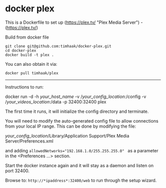 docker plex
===========

This is a Dockerfile to set up (https://plex.tv/ "Plex Media Server") - (https://plex.tv/)

Build from docker file

```
git clone git@github.com:timhaak/docker-plex.git
cd docker-plex
docker build -t plex . 
```

You can also obtain it via:  

```
docker pull timhaak/plex
```

---
Instructions to run:

docker run -d -h *your_host_name* -v /*your_config_location*:/config -v /*your_videos_location*:/data -p 32400:32400  plex

The first time it runs, it will initialize the config directory and terminate.

You will need to modify the auto-generated config file to allow connections from your local IP range. This can be done by modifying the file:

*your_config_location*/Library/Application Support/Plex Media Server/Preferences.xml 

and adding ```allowedNetworks="192.168.1.0/255.255.255.0" ``` as a parameter in the <Preferences ...> section.

Start the docker instance again and it will stay as a daemon and listen on port 32400.

Browse to: ```http://*ipaddress*:32400/web``` to run through the setup wizard.

